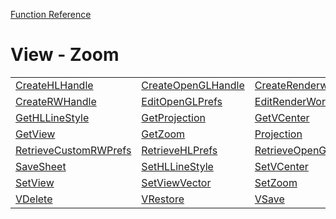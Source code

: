 [Function Reference](../README.md)

# View - Zoom
| | | |
|---|---|---|
| [CreateHLHandle](../Functions/CreateHLHandle.md) | [CreateOpenGLHandle](../Functions/CreateOpenGLHandle.md) | [CreateRenderworksStyle](../Functions/CreateRenderworksStyle.md) |
| [CreateRWHandle](../Functions/CreateRWHandle.md) | [EditOpenGLPrefs](../Functions/EditOpenGLPrefs.md) | [EditRenderWorksPrefs](../Functions/EditRenderWorksPrefs.md) |
| [GetHLLineStyle](../Functions/GetHLLineStyle.md) | [GetProjection](../Functions/GetProjection.md) | [GetVCenter](../Functions/GetVCenter.md) |
| [GetView](../Functions/GetView.md) | [GetZoom](../Functions/GetZoom.md) | [Projection](../Functions/Projection.md) |
| [RetrieveCustomRWPrefs](../Functions/RetrieveCustomRWPrefs.md) | [RetrieveHLPrefs](../Functions/RetrieveHLPrefs.md) | [RetrieveOpenGLPrefs](../Functions/RetrieveOpenGLPrefs.md) |
| [SaveSheet](../Functions/SaveSheet.md) | [SetHLLineStyle](../Functions/SetHLLineStyle.md) | [SetVCenter](../Functions/SetVCenter.md) |
| [SetView](../Functions/SetView.md) | [SetViewVector](../Functions/SetViewVector.md) | [SetZoom](../Functions/SetZoom.md) |
| [VDelete](../Functions/VDelete.md) | [VRestore](../Functions/VRestore.md) | [VSave](../Functions/VSave.md) |

